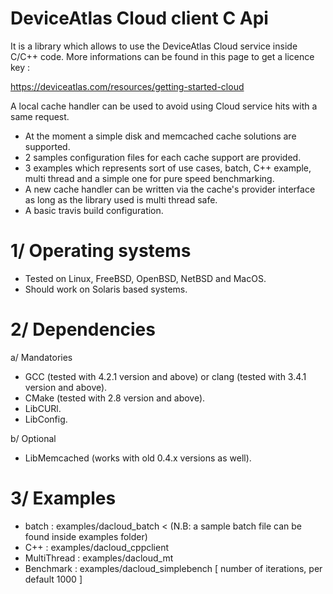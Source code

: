DeviceAtlas Cloud client C Api
==============================

It is a library which allows to use the DeviceAtlas Cloud service inside C/C++ code.
More informations can be found in this page to get a licence key :

https://deviceatlas.com/resources/getting-started-cloud

A local cache handler can be used to avoid using Cloud service hits with a same request.

- At the moment a simple disk and memcached cache solutions are supported.
- 2 samples configuration files for each cache support are provided.
- 3 examples which represents sort of use cases, batch, C++ example, multi thread and a simple one for pure speed benchmarking.
- A new cache handler can be written via the cache's provider interface as long as the library used is multi thread safe.
- A basic travis build configuration.

1/ Operating systems
====================

* Tested on Linux, FreeBSD, OpenBSD, NetBSD and MacOS. 
* Should work on Solaris based systems.

2/ Dependencies
===============

a/ Mandatories

* GCC (tested with 4.2.1 version and above) or clang (tested with 3.4.1 version and above).
* CMake (tested with 2.8 version and above).
* LibCURl.
* LibConfig.

b/ Optional

* LibMemcached (works with old 0.4.x versions as well).

3/ Examples
===========

- batch       : examples/dacloud_batch <configuration file path> < <file of user agents> (N.B: a sample batch file can be found inside examples folder)
- C++         : examples/dacloud_cppclient <configuration file path> <user-agent>
- MultiThread : examples/dacloud_mt <configuration file path>
- Benchmark   : examples/dacloud_simplebench <configuration file path> [ number of iterations, per default 1000 ]

